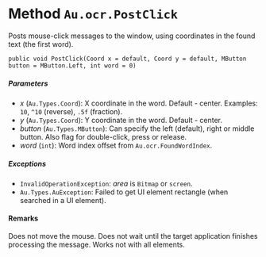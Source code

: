 # Method `Au.ocr.PostClick`

Posts mouse-click messages to the window, using coordinates in the found text (the first word).

```
public void PostClick(Coord x = default, Coord y = default, MButton button = MButton.Left, int word = 0)
```

##### Parameters

- *x*  (`Au.Types.Coord`):
    X coordinate in the word. Default - center. Examples: `10`, `^10` (reverse), `.5f` (fraction).
- *y*  (`Au.Types.Coord`):
    Y coordinate in the word. Default - center.
- *button*  (`Au.Types.MButton`):
    Can specify the left (default), right or middle button. Also flag for double-click, press or release.
- *word*  (`int`):
    Word index offset from `Au.ocr.FoundWordIndex`.

##### Exceptions

- `InvalidOperationException`:
    *area* is `Bitmap` or `screen`.
- `Au.Types.AuException`:
    Failed to get UI element rectangle (when searched in a UI element).

#### Remarks

Does not move the mouse. Does not wait until the target application finishes processing the message. Works not with all elements.